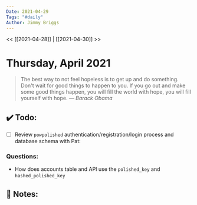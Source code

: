 ```yaml
---
Date: 2021-04-29
Tags: "#daily"
Author: Jimmy Briggs
---
```


<< [[2021-04-28]] | [[2021-04-30]] >>

# Thursday, April 2021

> The best way to not feel hopeless is to get up and do something. Don't wait for good things to happen to you. If you go out and make some good things happen, you will fill the world with hope, you will fill yourself with hope.
> &mdash; <cite>Barack Obama</cite>


## ✔️ Todo:

- [ ] Review `powpolished` authentication/registration/login process and database schema with Pat:

### Questions:

- How does accounts table and API use the `polished_key` and `hashed_polished_key`

## 📝 Notes: